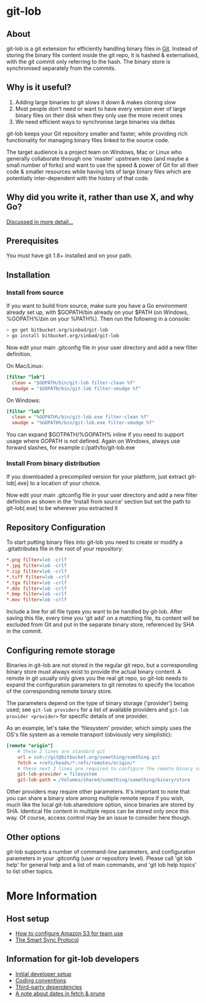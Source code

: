 # git-lob #
## About ##
git-lob is a git extension for efficiently handling binary files in [Git](http://git-scm.com). Instead of storing the binary file content inside the git repo, it is hashed & externalised, with the git commit only referring to the hash. The binary store is synchronised separately from the commits. 

## Why is it useful? ##
1. Adding large binaries to git slows it down & makes cloning slow
2. Most people don't need or want to have every version ever of large binary files on their disk when they only use the more recent ones
3. We need efficient ways to synchronise large binaries via deltas

git-lob keeps your Git repository smaller and faster, while providing rich functionality for managing binary files linked to the source code. 

The target audience is a project team on Windows, Mac or Linux who generally collaborate through one 'master' upstream repo (and maybe a small number of forks) and want to use the speed & power of Git for all their code & smaller resources while having lots of large binary files which are potentially inter-dependent with the history of that code.

## Why did you write it, rather than use X, and why Go? ##
[Discussed in more detail...](doc/why.md)

## Prerequisites ##

You must have git 1.8+ installed and on your path. 

## Installation ##
### Install from source ###

If you want to build from source, make sure you have a Go environment already set up, with $GOPATH/bin already on your $PATH (on Windows, %GOPATH%\bin on your %PATH%). Then run the following in a console:
```bash
> go get bitbucket.org/sinbad/git-lob
> go install bitbucket.org/sinbad/git-lob
```

Now edit your main .gitconfig file in your user directory and add a new filter definition. 

On Mac/Linux:
```ini
[filter "lob"]
  clean = "$GOPATH/bin/git-lob filter-clean %f"
  smudge = "$GOPATH/bin/git-lob filter-smudge %f"
```

On Windows:
```ini
[filter "lob"]
  clean = "%GOPATH%/bin/git-lob.exe filter-clean %f"
  smudge = "%GOPATH%/bin/git-lob.exe filter-smudge %f"
```

You can expand $GOTPATH/%GOPATH% inline if you need to support usage where GOPATH is not defined. Again on Windows, always use forward slashes, for example c:/path/to/git-lob.exe

### Install From binary distribution ###
If you downloaded a precompiled version for your platform, just extract git-lob[.exe] to a location of your choice.

Now edit your main .gitconfig file in your user directory and add a new filter definition as shown in the 'Install from source' section but set the path to git-lob[.exe] to be wherever you extracted it

## Repository Configuration ##
To start putting binary files into git-lob you need to create or modify a .gitattributes file in the root of your repository:
```ini
*.png filter=lob -crlf
*.jpg filter=lob -crlf
*.zip filter=lob -crlf
*.tiff filter=lob -crlf
*.tga filter=lob -crlf
*.dds filter=lob -crlf
*.bmp filter=lob -crlf
*.mov filter=lob -crlf
```
Include a line for all file types you want to be handled by git-lob. After saving this file, every time you 'git add' on a matching file, its content will be excluded from Git and put in the separate binary store, referenced by SHA in the commit.

## Configuring remote storage ##

Binaries in git-lob are not stored in the regular git repo, but a corresponding
binary store must always exist to provide the actual binary content. A remote
in git usually only gives you the real git repo, so git-lob needs to expand
the configuration parameters to git remotes to specify the location of the 
corresponding remote binary store. 

The parameters depend on the type of binary storage ('provider') being used; see `git-lob providers` for a list of available providers and `git-lob provider <provider>` for specific details of one provider.

As an example, let's take the 'filesystem' provider, which simply uses the OS's
file system as a remote transport (obviously very simplistic):

```ini
[remote "origin"]
    # these 2 lines are standard git
    url = ssh://git@bitbucket.org/something/somthing.git
    fetch = +refs/heads/*:refs/remotes/origin/*
    # these next 2 lines are required to configure the remote binary store
    git-lob-provider = filesystem
    git-lob-path = /Volumes/shared/something/something/binary/store
```
Other providers may require other parameters. It's important to note that you
can share a binary store among multiple remote repos if you wish, much like
the local git-lob.sharedstore option, since binaries are stored by SHA. 
Identical file content in multiple repos can be stored only once this way.
Of course, access control may be an issue to consider here though.

## Other options ##
git-lob supports a number of command-line parameters, and configuration parameters in your .gitconfig (user or repository level). Please call 'git lob help' for general help and a list of main commands, and 'git lob help topics' to list other topics.

# More Information #
## Host setup ##

* [How to configure Amazon S3 for team use](doc/s3_setup.md)
* [The Smart Sync Protocol](doc/smart_protocol.md)

## Information for git-lob developers ##

* [Initial developer setup](doc/devsetup.md)
* [Coding conventions](doc/conventions.md)
* [Third-party dependencies](doc/dependencies.md)
* [A note about dates in fetch & prune](doc/fetch_prune_dates.md)
